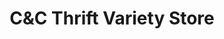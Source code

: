 ---
title: "C&C Thrift Variety Store"
url: /sanford/cundc-thrift-variety-store/
shop: Gebrauchtwaren
---